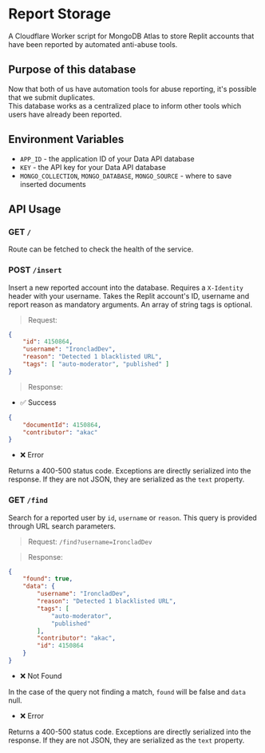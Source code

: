 # Report Storage

A Cloudflare Worker script for MongoDB Atlas to store Replit accounts that have been reported by automated anti-abuse tools.

## Purpose of this database
Now that both of us have automation tools for abuse reporting, it's possible that we submit duplicates.<br>
This database works as a centralized place to inform other tools which users have already been reported.

## Environment Variables
- `APP_ID` - the application ID of your Data API database
- `KEY` - the API key for your Data API database
- `MONGO_COLLECTION`, `MONGO_DATABASE`, `MONGO_SOURCE` - where to save inserted documents

## API Usage
### GET `/`
Route can be fetched to check the health of the service.

### POST `/insert`
Insert a new reported account into the database. Requires a `X-Identity` header with your username.
Takes the Replit account's ID, username and report reason as mandatory arguments. An array of string tags is optional.

> Request:
```json
{
    "id": 4150864,
    "username": "IroncladDev",
    "reason": "Detected 1 blacklisted URL",
    "tags": [ "auto-moderator", "published" ]
}
```

> Response:
- ✅ Success

```json
{
    "documentId": 4150864,
    "contributor": "akac"
}
```

- ❌ Error

Returns a 400-500 status code.
Exceptions are directly serialized into the response. If they are not JSON, they are serialized as the `text` property.

### GET `/find`
Search for a reported user by `id`, `username` or `reason`. This query is provided through URL search parameters.

> Request:
`/find?username=IroncladDev`

> Response:
```json
{
    "found": true,
    "data": {
        "username": "IroncladDev",
        "reason": "Detected 1 blacklisted URL",
        "tags": [
            "auto-moderator",
            "published"
        ],
        "contributor": "akac",
        "id": 4150864
    }
}
```

- ❌ Not Found

In the case of the query not finding a match, `found` will be false and `data` null.

- ❌ Error

Returns a 400-500 status code.
Exceptions are directly serialized into the response. If they are not JSON, they are serialized as the `text` property.
